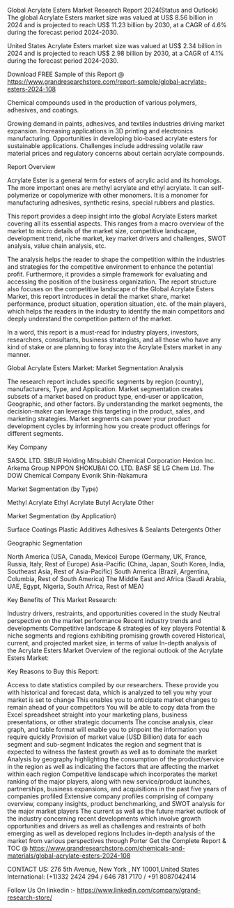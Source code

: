 Global Acrylate Esters Market Research Report 2024(Status and Outlook)
The global Acrylate Esters market size was valued at US$ 8.56 billion in 2024 and is projected to reach US$ 11.23 billion by 2030, at a CAGR of 4.6% during the forecast period 2024-2030.

United States Acrylate Esters market size was valued at US$ 2.34 billion in 2024 and is projected to reach US$ 2.98 billion by 2030, at a CAGR of 4.1% during the forecast period 2024-2030.

Download FREE Sample of this Report @ https://www.grandresearchstore.com/report-sample/global-acrylate-esters-2024-108

Chemical compounds used in the production of various polymers, adhesives, and coatings.

Growing demand in paints, adhesives, and textiles industries driving market expansion. Increasing applications in 3D printing and electronics manufacturing. Opportunities in developing bio-based acrylate esters for sustainable applications. Challenges include addressing volatile raw material prices and regulatory concerns about certain acrylate compounds.

Report Overview

Acrylate Ester is a general term for esters of acrylic acid and its homologs. The more important ones are methyl acrylate and ethyl acrylate. It can self-polymerize or copolymerize with other monomers. It is a monomer for manufacturing adhesives, synthetic resins, special rubbers and plastics.

This report provides a deep insight into the global Acrylate Esters market covering all its essential aspects. This ranges from a macro overview of the market to micro details of the market size, competitive landscape, development trend, niche market, key market drivers and challenges, SWOT analysis, value chain analysis, etc.

The analysis helps the reader to shape the competition within the industries and strategies for the competitive environment to enhance the potential profit. Furthermore, it provides a simple framework for evaluating and accessing the position of the business organization. The report structure also focuses on the competitive landscape of the Global Acrylate Esters Market, this report introduces in detail the market share, market performance, product situation, operation situation, etc. of the main players, which helps the readers in the industry to identify the main competitors and deeply understand the competition pattern of the market.

In a word, this report is a must-read for industry players, investors, researchers, consultants, business strategists, and all those who have any kind of stake or are planning to foray into the Acrylate Esters market in any manner.

Global Acrylate Esters Market: Market Segmentation Analysis

The research report includes specific segments by region (country), manufacturers, Type, and Application. Market segmentation creates subsets of a market based on product type, end-user or application, Geographic, and other factors. By understanding the market segments, the decision-maker can leverage this targeting in the product, sales, and marketing strategies. Market segments can power your product development cycles by informing how you create product offerings for different segments.

Key Company

SASOL LTD.
SIBUR Holding
Mitsubishi Chemical Corporation
Hexion Inc.
Arkema Group
NIPPON SHOKUBAI CO. LTD.
BASF SE
LG Chem Ltd.
The DOW Chemical Company
Evonik
Shin-Nakamura

Market Segmentation (by Type)

Methyl Acrylate
Ethyl Acrylate
Butyl Acrylate
Other

Market Segmentation (by Application)

Surface Coatings
Plastic Additives
Adhesives & Sealants
Detergents
Other

Geographic Segmentation

North America (USA, Canada, Mexico)
Europe (Germany, UK, France, Russia, Italy, Rest of Europe)
Asia-Pacific (China, Japan, South Korea, India, Southeast Asia, Rest of Asia-Pacific)
South America (Brazil, Argentina, Columbia, Rest of South America)
The Middle East and Africa (Saudi Arabia, UAE, Egypt, Nigeria, South Africa, Rest of MEA)

Key Benefits of This Market Research:

Industry drivers, restraints, and opportunities covered in the study
Neutral perspective on the market performance
Recent industry trends and developments
Competitive landscape & strategies of key players
Potential & niche segments and regions exhibiting promising growth covered
Historical, current, and projected market size, in terms of value
In-depth analysis of the Acrylate Esters Market
Overview of the regional outlook of the Acrylate Esters Market:

Key Reasons to Buy this Report:

Access to date statistics compiled by our researchers. These provide you with historical and forecast data, which is analyzed to tell you why your market is set to change
This enables you to anticipate market changes to remain ahead of your competitors
You will be able to copy data from the Excel spreadsheet straight into your marketing plans, business presentations, or other strategic documents
The concise analysis, clear graph, and table format will enable you to pinpoint the information you require quickly
Provision of market value (USD Billion) data for each segment and sub-segment
Indicates the region and segment that is expected to witness the fastest growth as well as to dominate the market
Analysis by geography highlighting the consumption of the product/service in the region as well as indicating the factors that are affecting the market within each region
Competitive landscape which incorporates the market ranking of the major players, along with new service/product launches, partnerships, business expansions, and acquisitions in the past five years of companies profiled
Extensive company profiles comprising of company overview, company insights, product benchmarking, and SWOT analysis for the major market players
The current as well as the future market outlook of the industry concerning recent developments which involve growth opportunities and drivers as well as challenges and restraints of both emerging as well as developed regions
Includes in-depth analysis of the market from various perspectives through Porter
Get the Complete Report & TOC @ https://www.grandresearchstore.com/chemicals-and-materials/global-acrylate-esters-2024-108

CONTACT US:
276 5th Avenue, New York , NY 10001,United States
International: (+1)332 2424 294 / 646 781 7170 / +91 8087042414

Follow Us On linkedin :- https://www.linkedin.com/company/grand-research-store/
